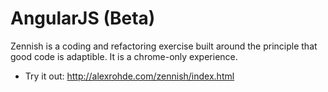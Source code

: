 AngularJS (Beta)
=========

Zennish is a coding and refactoring exercise built around the principle that good code is adaptible. It is a chrome-only experience.

* Try it out: http://alexrohde.com/zennish/index.html